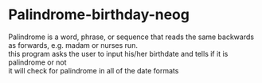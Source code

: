 # Palindrome-birthday-neog
Palindrome is a word, phrase, or sequence that reads the same backwards as forwards, e.g. madam or nurses run.<br>
this program asks the user to input his/her birthdate and tells if it is palindrome or not<br>
it will check for palindrome in all of the date formats
